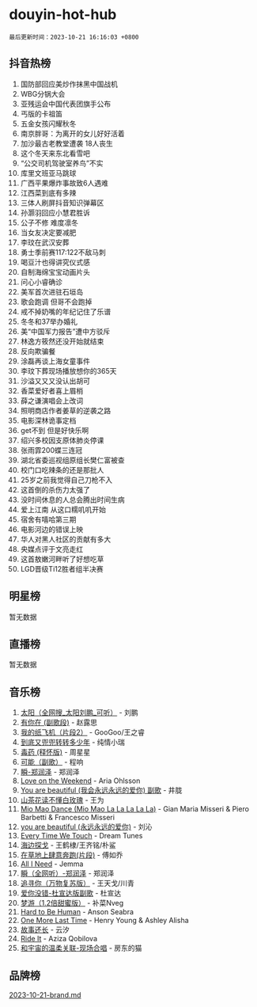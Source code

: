 # douyin-hot-hub

`最后更新时间：2023-10-21 16:16:03 +0800`

## 抖音热榜

1. 国防部回应美炒作抹黑中国战机
1. WBG分锅大会
1. 亚残运会中国代表团旗手公布
1. 丐版的卡祖笛
1. 五金女孩闪耀秋冬
1. 南京胖哥：为离开的女儿好好活着
1. 加沙最古老教堂遭袭 18人丧生
1. 这个冬天来东北看雪吧
1. “公交司机驾驶室养鸟”不实
1. 库里文班亚马跳球
1. 广西平果爆炸事故致6人遇难
1. 江西菜到底有多辣
1. 三体人刷屏抖音知识弹幕区
1. 孙灏羽回应小慧君胜诉
1. 公子不修 难度凛冬
1. 当女友决定要减肥
1. 李玟在武汉安葬
1. 勇士季前赛117:122不敌马刺
1. 喝豆汁也得讲究仪式感
1. 自制海绵宝宝动画片头
1. 问心小睿确诊
1. 美军首次进驻石垣岛
1. 歌会跑调 但哥不会跑掉
1. 戒不掉奶嘴的年纪记住了乐谱
1. 冬冬和37举办婚礼
1. 美“中国军力报告”遭中方驳斥
1. 林逸方筱然还没开始就结束
1. 反向欺骗餐
1. 涂磊再谈上海女童事件
1. 李玟下葬现场播放想你的365天
1. 沙溢又又又没认出胡可
1. 香菜爱好者喜上眉梢
1. 薛之谦演唱会上改词
1. 照明商店作者姜草的逆袭之路
1. 电影深林诡事定档
1. get不到 但是好快乐啊
1. 绍兴多校因支原体肺炎停课
1. 张雨霏200蝶三连冠
1. 湖北省委巡视组原组长樊仁富被查
1. 校门口吃辣条的还是那批人
1. 25岁之前我觉得自己刀枪不入
1. 这首倒的杀伤力太强了
1. 没时间休息的人总会腾出时间生病
1. 爱上江南 从这口糯叽叽开始
1. 宿舍有嘻哈第三期
1. 电影河边的错误上映
1. 华人对黑人社区的贡献有多大
1. 央媒点评于文亮走红
1. 这首敖嫩河畔听了好想吃草
1. LGD晋级Ti12胜者组半决赛

## 明星榜

暂无数据

## 直播榜

暂无数据

## 音乐榜

1. [太阳（全网搜_太阳刘鹏_可听）](https://sf3-cdn-tos.douyinstatic.com/obj/tos-cn-ve-2774/ogWbyIQnlBFImVbeDocRdCIYtBHlbJXgfZMvgz) - 刘鹏
1. [有你在 (副歌段)](https://sf3-cdn-tos.douyinstatic.com/obj/tos-cn-ve-2774/o8zImmNsI8B0yfAW5FKAB1oBhkMAlIrwsZEi1V) - 赵露思
1. [我的纸飞机（片段2）](https://sf6-cdn-tos.douyinstatic.com/obj/tos-cn-ve-2774/oM2ZrKcg2CD5AeRB2gkeXOFB1IxAGJdZPazYHf) - GooGoo/王之睿
1. [到底又兜兜转转多少年](https://sf3-cdn-tos.douyinstatic.com/obj/tos-cn-ve-2774/os1AQ0obZlDYZQByBsnEHx8h9OoIgCJgXeOfwt) - 纯情小瑞
1. [毒药 (释怀版)](https://sf6-cdn-tos.douyinstatic.com/obj/tos-cn-ve-2774/oYILMEAzspdZBIzy4frJNB8ZHPHWAhiwowd4Ad) - 周星星
1. [可能（副歌）](https://sf6-cdn-tos.douyinstatic.com/obj/tos-cn-ve-2774/cde1731888894259b333569393c2fb51) - 程响
1. [瞬-郑润泽](https://sf3-cdn-tos.douyinstatic.com/obj/tos-cn-ve-2774/oYXHIohzvbNAzBhHgyksWpRM4bfkDsBdBDAynw) - 郑润泽
1. [Love on the Weekend](https://sf3-cdn-tos.douyinstatic.com/obj/tos-cn-ve-2774/o4tVQen5ZtBZEMlD1CDIepBC2OigkU1KQkb1vd) - Aria Ohlsson
1. [You are beautiful (我会永远永远的爱你) 副歌](https://sf3-cdn-tos.douyinstatic.com/obj/tos-cn-ve-2774/o4NlnjbBAIAhg5wOCWzJoyMzkIqGxYsR7f3W4Q) - 井胧
1. [山茶花读不懂白玫瑰](https://sf3-cdn-tos.douyinstatic.com/obj/tos-cn-ve-2774/osfn8B7DktrRHEPJgPCfDbw7QDQEkwC16BxZg9) - 王为
1. [Mio Mao Dance (Mio Mao La La La La La)](https://sf6-cdn-tos.douyinstatic.com/obj/tos-cn-ve-2774/owhJZ1sWIABNvU3gOxlwztm0oAfMK58zHXT8GM) - Gian Maria Misseri & Piero Barbetti & Francesco Misseri
1. [you are beautiful (永远永远的爱你)](https://sf3-cdn-tos.douyinstatic.com/obj/tos-cn-ve-2774/7f5e088a940e42b487e76fd10d0ffcfd) - 刘沁
1. [Every Time We Touch](https://sf6-cdn-tos.douyinstatic.com/obj/tos-cn-ve-2774/ogN6lUKQeBBfEVhIOMikG1CcJjugxk1tztZyhP) - Dream Tunes
1. [海边探戈](https://sf3-cdn-tos.douyinstatic.com/obj/tos-cn-ve-2774/os9gE0VQCGqt6VQkZDyBBYvfSDY0QFe3vVmubn) - 王鹤棣/王齐铭/朴鲨
1. [在草地上肆意奔跑(片段)](https://sf3-cdn-tos.douyinstatic.com/obj/tos-cn-ve-2774/8831d494742f45dabdfa8adb8b817259) - 傅如乔
1. [All I Need](https://sf6-cdn-tos.douyinstatic.com/obj/tos-cn-ve-2774/e8b55ca1d1fa4f90a60c22b8ece170ac) - Jemma
1. [瞬（全网听）-郑润泽](https://sf3-cdn-tos.douyinstatic.com/obj/tos-cn-ve-2774/o4Vb9eJZClCZTnRQYy0BRSeHGrDtrkrQgIBvQt) - 郑润泽
1. [追寻你（万物复苏版）](https://sf3-cdn-tos.douyinstatic.com/obj/tos-cn-ve-2774/oYeAZJsbjIDit9APmBg8u6uDUQnHmoCf3gbo74) - 王天戈/川青
1. [爱你没错-杜宣达版副歌](https://sf6-cdn-tos.douyinstatic.com/obj/tos-cn-ve-2774/oUm8ctBZQfZQ4jUNWbseSYV0lZDsWn6LCODgCB) - 杜宣达
1. [梦游（1.2倍甜蜜版）](https://sf6-cdn-tos.douyinstatic.com/obj/tos-cn-ve-2774/o4gyAUm8hwufoEABmwVIiQtHsFuGzAEEWtNMzo) - 补菜Nveg
1. [Hard to Be Human](https://sf3-cdn-tos.douyinstatic.com/obj/tos-cn-ve-2774/oQItaej4rB1rBfnJUbKPlQOgDWvSUWRy814CZl) - Anson Seabra
1. [One More Last Time](https://sf6-cdn-tos.douyinstatic.com/obj/tos-cn-ve-2774/oAzTlo0LUAdCAIhjktsKWcLAEUKmZwGcOoB1fy) - Henry Young & Ashley Alisha
1. [故事还长](https://sf3-cdn-tos.douyinstatic.com/obj/tos-cn-ve-2774/30a26758c8594f0ab81ac675c33ee2c5) - 云汐
1. [Ride It](https://sf3-cdn-tos.douyinstatic.com/obj/tos-cn-ve-2774/oMZDIYec6eQynQyWBQnCM11DZzkgnBPtBpD4bi) - Aziza Qobilova
1. [和宇宙的温柔关联-现场合唱](https://sf6-cdn-tos.douyinstatic.com/obj/tos-cn-ve-2774/o0hONGDYQBgk0e5bqDeQOonVmncA6tC2nBwZLT) - 房东的猫

## 品牌榜

[2023-10-21-brand.md](2023-10-21-brand.md)
